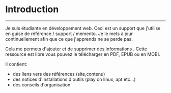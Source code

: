 # Introduction
---
Je suis étudiante en développement web. 
Ceci est un support que j'utilise en guise de référence / support / memento.
Je le mets à jour continuellement afin que ce que j'apprends ne se perde pas.

Cela me permets d'ajouter et de supprimer des informations .
Cette ressource est libre vous pouvez le télécharger en PDF, EPUB ou en MOBI.

Il contient:
* des liens vers des références (site,contenu)
* des notices d'installations d'outils (play on linux, apt etc...)
* des conseils d'organisation
